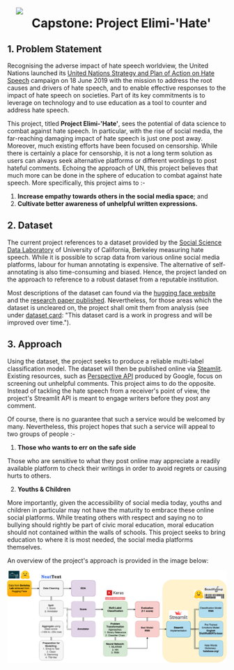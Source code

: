 <img src="http://imgur.com/1ZcRyrc.png" style="float: left; margin: 20px; height: 55px"> 

# Capstone: Project Elimi-'Hate'

## 1. Problem Statement

Recognising the adverse impact of hate speech worldview, the United Nations launched its [United Nations Strategy and Plan of Action on Hate Speech](https://www.un.org/en/genocideprevention/documents/advising-and-mobilizing/Action_plan_on_hate_speech_EN.pdf) campaign on 18 June 2019 with the mission to address the root causes and drivers of hate speech, and to enable effective responses to the impact of hate speech on societies. Part of its key commitments is to leverage on technology and to use education as a tool to counter and address hate speech. 

This project, titled **Project Elimi-'Hate'**, sees the potential of data science to combat against hate speech. In particular, with the rise of social media, the far-reaching damaging impact of hate speech is just one post away. Moreover, much existing efforts have been focused on censorship. While there is certainly a place for censorship, it is not a long term solution as users can always seek alternative platforms or different wordings to post hateful comments. Echoing the approach of UN, this project believes that much more can be done in the sphere of education to combat against hate speech. More specifically, this project aims to :-

1. **Increase empathy towards others in the social media space**; and 
2. **Cultivate better awareness of unhelpful written expressions.**

## 2. Dataset

The current project references to a dataset provided by the [Social Science Data Laboratory](https://matrix.berkeley.edu/research-center/social-science-data-laboratory-d-lab/) of University of California, Berkeley measuring hate speech. While it is possible to scrap data from various online social media platforms, labour for human annotating is expensive. The alternative of self-annotating is also time-consuming and biased. Hence, the project landed on the approach to reference to a robust dataset from a reputable institution.

Most descriptions of the dataset can found via the [hugging face website](https://huggingface.co/datasets/ucberkeley-dlab/measuring-hate-speech) and the [research paper published](https://arxiv.org/abs/2009.10277). Nevertheless, for those areas which the dataset is uncleared on, the project shall omit them from analysis (see under [dataset card](https://huggingface.co/datasets/ucberkeley-dlab/measuring-hate-speech): "This dataset card is a work in progress and will be improved over time.").

## 3. Approach

Using the dataset, the project seeks to produce a reliable multi-label classification model. The dataset will then be published online via [Steamlit](https://streamlit.io/). Existing resources, such as [Perspective API](https://perspectiveapi.com/) produced by Google, focus on screening out unhelpful comments. This project aims to do the opposite. Instead of tackling the hate speech from a receiver's point of view, the project's Streamlit API is meant to engage writers before they post any comment. 

Of course, there is no guarantee that such a service would be welcomed by many. Nevertheless, this project hopes that such a service will appeal to two groups of people :-

1. **Those who wants to err on the safe side**

Those who are sensitive to what they post online may appreciate a readily available platform to check their writings in order to avoid regrets or causing hurts to others. 

2. **Youths & Children**

More importantly, given the accessibility of social media today, youths and children in particular may not have the maturity to embrace these online social platforms. While treating others with respect and saying no to bullying should rightly be part of civic moral education, moral education should not contained within the walls of schools. This project seeks to bring education to where it is most needed, the social media platforms themselves. 

An overview of the project's approach is provided in the image below: 

![image](image.png)
